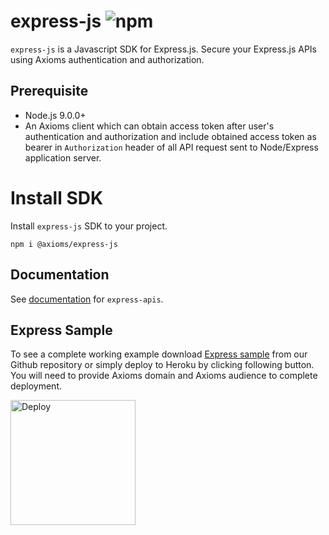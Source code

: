 # express-js ![npm](https://img.shields.io/npm/v/@axioms/express-js?style=flat-square)
`express-js` is a Javascript SDK for Express.js. Secure your Express.js APIs using Axioms authentication and authorization.

## Prerequisite

- Node.js 9.0.0+
- An Axioms client which can obtain access token after user's authentication and authorization and include obtained access token as bearer in `Authorization` header of all API request sent to Node/Express application server.

# Install SDK
Install `express-js` SDK to your project.

```
npm i @axioms/express-js
```


## Documentation
See [documentation](https://developer.axioms.io/docs/sdks-samples/use-with-apis/node/express-apis) for `express-apis`.

## Express Sample
To see a complete working example download [Express sample](https://github.com/axioms-io/sample-node-express) from our Github repository or simply deploy to Heroku by clicking following button. You will need to provide Axioms domain and Axioms audience to complete deployment.

<a href="https://heroku.com/deploy?template=https://github.com/axioms-io/sample-node-express">
  <img src="https://www.herokucdn.com/deploy/button.svg" alt="Deploy" width="200px" />
</a>